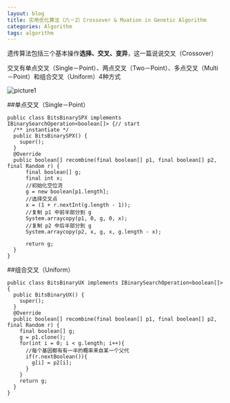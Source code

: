 ```yaml
---
layout: blog
title: 实用优化算法（六－2）Crossover & Muation in Genetic Algorithm
categories: Algorithm
tags: algorithm
---
```

遗传算法包括三个基本操作**选择、交叉、变异**，这一篇说说交叉（Crossover）

交叉有单点交叉（Single－Point）、两点交叉（Two－Point）、多点交叉（Multi－Point）和组合交叉（Uniform）4种方式

![picture1](http://localhost:3000/blog_img/2014-11-20-01.png "example_pic")

##单点交叉（Single－Point）

	public class BitsBinarySPX implements IBinarySearchOperation<boolean[]> {// start
	  /** instantiate */
	  public BitsBinarySPX() {
	    super();
	  }
	  @Override
	  public boolean[] recombine(final boolean[] p1, final boolean[] p2, final Random r) {
		  final boolean[] g;
		  final int x;
		  //初始化空位流
		  g = new boolean[p1.length];
		  //选择交叉点
		  x = (1 + r.nextInt(g.length - 1));
		  //复制 p1 中前半部分到 g
		  System.arraycopy(p1, 0, g, 0, x);
		  //复制 p2 中后半部分到 g
		  System.arraycopy(p2, x, g, x, g.length - x);

		  return g;
	  }
	}

##组合交叉（Uniform）

	public class BitsBinaryUX implements IBinarySearchOperation<boolean[]> {
	  public BitsBinaryUX() {
	    super();
	  }
	  @Override
	  public boolean[] recombine(final boolean[] p1, final boolean[] p2, final Random r) {
	  	final boolean[] g;
	  	g = p1.clone();
	  	for(int i = 0; i < g.length; i++){
	  	  //每个基因都有有一半的概率来自某一个父代
	  	  if(r.nextBoolean()){
	  		g[i] = p2[i];
	  	  }
	  	}
	  	return g;
	  }
	}